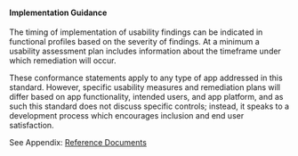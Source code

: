 #### Implementation Guidance

The timing of implementation of usability findings can be indicated in functional profiles based on the severity of findings. At a minimum a usability assessment plan includes information about the timeframe under which remediation will occur.

These conformance statements apply to any type of app addressed in this standard. However, specific usability measures and remediation plans will differ based on app functionality, intended users, and app platform, and as such this standard does not discuss specific controls; instead, it speaks to a development process which encourages inclusion and end user satisfaction.

See Appendix: [Reference Documents](appendices.html#reference-documents)
